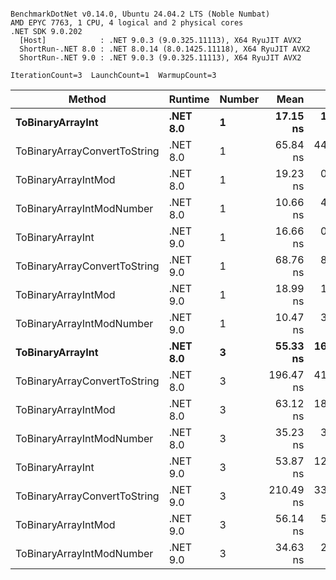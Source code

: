 ```

BenchmarkDotNet v0.14.0, Ubuntu 24.04.2 LTS (Noble Numbat)
AMD EPYC 7763, 1 CPU, 4 logical and 2 physical cores
.NET SDK 9.0.202
  [Host]            : .NET 9.0.3 (9.0.325.11113), X64 RyuJIT AVX2
  ShortRun-.NET 8.0 : .NET 8.0.14 (8.0.1425.11118), X64 RyuJIT AVX2
  ShortRun-.NET 9.0 : .NET 9.0.3 (9.0.325.11113), X64 RyuJIT AVX2

IterationCount=3  LaunchCount=1  WarmupCount=3  

```
| Method                       | Runtime  | Number | Mean      | Error     | StdDev   | Min       | Max       | Gen0   | Allocated |
|----------------------------- |--------- |------- |----------:|----------:|---------:|----------:|----------:|-------:|----------:|
| **ToBinaryArrayInt**             | **.NET 8.0** | **1**      |  **17.15 ns** |  **1.843 ns** | **0.101 ns** |  **17.08 ns** |  **17.26 ns** | **0.0019** |      **32 B** |
| ToBinaryArrayConvertToString | .NET 8.0 | 1      |  65.84 ns | 44.300 ns | 2.428 ns |  64.10 ns |  68.61 ns | 0.0057 |      96 B |
| ToBinaryArrayIntMod          | .NET 8.0 | 1      |  19.23 ns |  0.637 ns | 0.035 ns |  19.19 ns |  19.26 ns | 0.0019 |      32 B |
| ToBinaryArrayIntModNumber    | .NET 8.0 | 1      |  10.66 ns |  4.165 ns | 0.228 ns |  10.50 ns |  10.93 ns | 0.0019 |      32 B |
| ToBinaryArrayInt             | .NET 9.0 | 1      |  16.66 ns |  0.711 ns | 0.039 ns |  16.64 ns |  16.71 ns | 0.0019 |      32 B |
| ToBinaryArrayConvertToString | .NET 9.0 | 1      |  68.76 ns |  8.541 ns | 0.468 ns |  68.22 ns |  69.09 ns | 0.0057 |      96 B |
| ToBinaryArrayIntMod          | .NET 9.0 | 1      |  18.99 ns |  1.123 ns | 0.062 ns |  18.94 ns |  19.06 ns | 0.0019 |      32 B |
| ToBinaryArrayIntModNumber    | .NET 9.0 | 1      |  10.47 ns |  3.713 ns | 0.204 ns |  10.35 ns |  10.70 ns | 0.0019 |      32 B |
| **ToBinaryArrayInt**             | **.NET 8.0** | **3**      |  **55.33 ns** | **16.173 ns** | **0.886 ns** |  **54.30 ns** |  **55.85 ns** | **0.0057** |      **96 B** |
| ToBinaryArrayConvertToString | .NET 8.0 | 3      | 196.47 ns | 41.275 ns | 2.262 ns | 193.86 ns | 197.83 ns | 0.0176 |     296 B |
| ToBinaryArrayIntMod          | .NET 8.0 | 3      |  63.12 ns | 18.756 ns | 1.028 ns |  62.28 ns |  64.27 ns | 0.0057 |      96 B |
| ToBinaryArrayIntModNumber    | .NET 8.0 | 3      |  35.23 ns |  3.515 ns | 0.193 ns |  35.02 ns |  35.41 ns | 0.0057 |      96 B |
| ToBinaryArrayInt             | .NET 9.0 | 3      |  53.87 ns | 12.337 ns | 0.676 ns |  53.14 ns |  54.47 ns | 0.0057 |      96 B |
| ToBinaryArrayConvertToString | .NET 9.0 | 3      | 210.49 ns | 33.465 ns | 1.834 ns | 208.97 ns | 212.53 ns | 0.0176 |     296 B |
| ToBinaryArrayIntMod          | .NET 9.0 | 3      |  56.14 ns |  5.526 ns | 0.303 ns |  55.80 ns |  56.39 ns | 0.0057 |      96 B |
| ToBinaryArrayIntModNumber    | .NET 9.0 | 3      |  34.63 ns |  2.757 ns | 0.151 ns |  34.48 ns |  34.78 ns | 0.0057 |      96 B |
